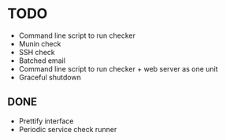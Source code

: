 # TODO

 * Command line script to run checker
 * Munin check
 * SSH check
 * Batched email
 * Command line script to run checker + web server as one unit
 * Graceful shutdown
 
## DONE

  * Prettify interface
  * Periodic service check runner
